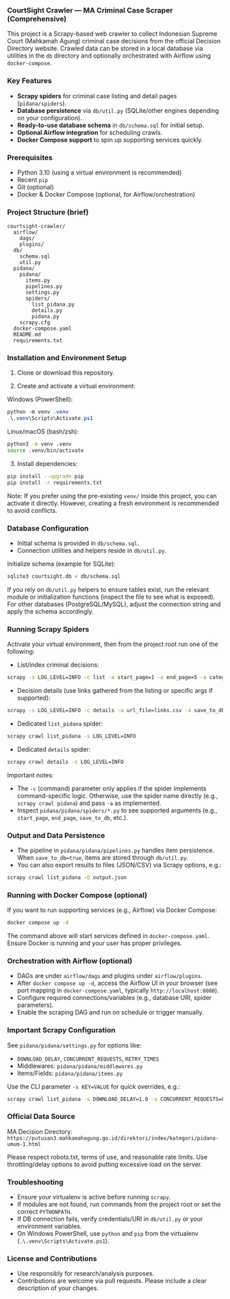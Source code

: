### CourtSight Crawler — MA Criminal Case Scraper (Comprehensive)

This project is a Scrapy-based web crawler to collect Indonesian Supreme Court (Mahkamah Agung) criminal case decisions from the official Decision Directory website. Crawled data can be stored in a local database via utilities in the `db` directory and optionally orchestrated with Airflow using `docker-compose`.

### Key Features
- **Scrapy spiders** for criminal case listing and detail pages (`pidana/spiders`).
- **Database persistence** via `db/util.py` (SQLite/other engines depending on your configuration).
- **Ready-to-use database schema** in `db/schema.sql` for initial setup.
- **Optional Airflow integration** for scheduling crawls.
- **Docker Compose support** to spin up supporting services quickly.

### Prerequisites
- Python 3.10 (using a virtual environment is recommended)
- Recent `pip`
- Git (optional)
- Docker & Docker Compose (optional, for Airflow/orchestration)

### Project Structure (brief)
```text
courtsight-crawler/
  airflow/
    dags/
    plugins/
  db/
    schema.sql
    util.py
  pidana/
    pidana/
      items.py
      pipelines.py
      settings.py
      spiders/
        list_pidana.py
        details.py
        pidana.py
    scrapy.cfg
  docker-compose.yaml
  README.md
  requirements.txt
```

### Installation and Environment Setup

1) Clone or download this repository.

2) Create and activate a virtual environment:

Windows (PowerShell):
```powershell
python -m venv .venv
.\.venv\Scripts\Activate.ps1
```

Linux/macOS (bash/zsh):
```bash
python3 -m venv .venv
source .venv/bin/activate
```

3) Install dependencies:
```bash
pip install --upgrade pip
pip install -r requirements.txt
```

Note: If you prefer using the pre-existing `venv/` inside this project, you can activate it directly. However, creating a fresh environment is recommended to avoid conflicts.

### Database Configuration

- Initial schema is provided in `db/schema.sql`.
- Connection utilities and helpers reside in `db/util.py`.

Initialize schema (example for SQLite):
```bash
sqlite3 courtsight.db < db/schema.sql
```

If you rely on `db/util.py` helpers to ensure tables exist, run the relevant module or initialization functions (inspect the file to see what is exposed). For other databases (PostgreSQL/MySQL), adjust the connection string and apply the schema accordingly.

### Running Scrapy Spiders

Activate your virtual environment, then from the project root run one of the following:

- List/index criminal decisions:
```bash
scrapy -s LOG_LEVEL=INFO -c list -a start_page=1 -a end_page=5 -a category="pidana-umum" -a save_to_db=true -a throttle=true -a delay=1.0 -a concurrent=8 -a retries=3 crawl pidana
```

- Decision details (use links gathered from the listing or specific args if supported):
```bash
scrapy -s LOG_LEVEL=INFO -c details -a url_file=links.csv -a save_to_db=true crawl pidana
```

- Dedicated `list_pidana` spider:
```bash
scrapy crawl list_pidana -s LOG_LEVEL=INFO
```

- Dedicated `details` spider:
```bash
scrapy crawl details -s LOG_LEVEL=INFO
```

Important notes:
- The `-c` (command) parameter only applies if the spider implements command-specific logic. Otherwise, use the spider name directly (e.g., `scrapy crawl pidana`) and pass `-a` as implemented.
- Inspect `pidana/pidana/spiders/*.py` to see supported arguments (e.g., `start_page`, `end_page`, `save_to_db`, etc.).

### Output and Data Persistence

- The pipeline in `pidana/pidana/pipelines.py` handles item persistence. When `save_to_db=true`, items are stored through `db/util.py`.
- You can also export results to files (JSON/CSV) via Scrapy options, e.g.:
```bash
scrapy crawl list_pidana -O output.json
```

### Running with Docker Compose (optional)

If you want to run supporting services (e.g., Airflow) via Docker Compose:
```bash
docker compose up -d
```

The command above will start services defined in `docker-compose.yaml`. Ensure Docker is running and your user has proper privileges.

### Orchestration with Airflow (optional)

- DAGs are under `airflow/dags` and plugins under `airflow/plugins`.
- After `docker compose up -d`, access the Airflow UI in your browser (see port mapping in `docker-compose.yaml`, typically `http://localhost:8080`).
- Configure required connections/variables (e.g., database URI, spider parameters).
- Enable the scraping DAG and run on schedule or trigger manually.

### Important Scrapy Configuration

See `pidana/pidana/settings.py` for options like:
- `DOWNLOAD_DELAY`, `CONCURRENT_REQUESTS`, `RETRY_TIMES`
- Middlewares: `pidana/pidana/middlewares.py`
- Items/Fields: `pidana/pidana/items.py`

Use the CLI parameter `-s KEY=VALUE` for quick overrides, e.g.:
```bash
scrapy crawl list_pidana -s DOWNLOAD_DELAY=1.0 -s CONCURRENT_REQUESTS=8
```

### Official Data Source

MA Decision Directory: `https://putusan3.mahkamahagung.go.id/direktori/index/kategori/pidana-umum-1.html`

Please respect robots.txt, terms of use, and reasonable rate limits. Use throttling/delay options to avoid putting excessive load on the server.

### Troubleshooting
- Ensure your virtualenv is active before running `scrapy`.
- If modules are not found, run commands from the project root or set the correct `PYTHONPATH`.
- If DB connection fails, verify credentials/URI in `db/util.py` or your environment variables.
- On Windows PowerShell, use `python` and `pip` from the virtualenv (`.\.venv\Scripts\Activate.ps1`).

### License and Contributions
- Use responsibly for research/analysis purposes.
- Contributions are welcome via pull requests. Please include a clear description of your changes.